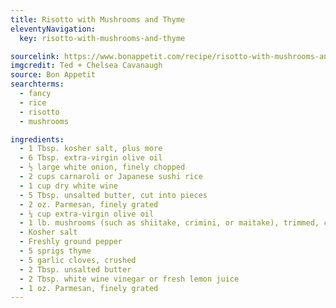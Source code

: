 ```yaml
---
title: Risotto with Mushrooms and Thyme
eleventyNavigation:
  key: risotto-with-mushrooms-and-thyme

sourcelink: https://www.bonappetit.com/recipe/risotto-with-mushrooms-and-thyme
imgcredit: Ted + Chelsea Cavanaugh
source: Bon Appetit
searchterms:
  - fancy
  - rice
  - risotto
  - mushrooms

ingredients:
  - 1 Tbsp. kosher salt, plus more
  - 6 Tbsp. extra-virgin olive oil
  - ½ large white onion, finely chopped
  - 2 cups carnaroli or Japanese sushi rice
  - 1 cup dry white wine
  - 5 Tbsp. unsalted butter, cut into pieces
  - 2 oz. Parmesan, finely grated
  - ¼ cup extra-virgin olive oil
  - 1 lb. mushrooms (such as shiitake, crimini, or maitake), trimmed, caps torn into 2" pieces
  - Kosher salt
  - Freshly ground pepper
  - 5 sprigs thyme
  - 5 garlic cloves, crushed
  - 2 Tbsp. unsalted butter
  - 2 Tbsp. white wine vinegar or fresh lemon juice
  - 1 oz. Parmesan, finely grated
---
```

